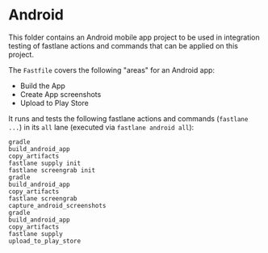 # Android

This folder contains an Android mobile app project to be used in integration testing of fastlane actions and commands that can be applied on this project.

The `Fastfile` covers the following "areas" for an Android app:

* Build the App
* Create App screenshots
* Upload to Play Store

It runs and tests the following fastlane actions and commands (`fastlane ...`) in its `all` lane (executed via `fastlane android all`):

```
gradle
build_android_app
copy_artifacts
fastlane supply init
fastlane screengrab init
gradle
build_android_app
copy_artifacts
fastlane screengrab
capture_android_screenshots
gradle
build_android_app
copy_artifacts
fastlane supply
upload_to_play_store
```
